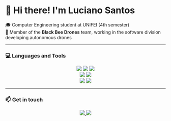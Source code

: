 # 👋 Hi there! I'm Luciano Santos

🎓 Computer Engineering student at UNIFEI (4th semester)  
🐝 Member of the **Black Bee Drones** team, working in the software division developing autonomous drones  

---

### 💻 Languages and Tools  

<div align="center">
  <img src="https://img.shields.io/badge/Java-ED8B00?style=for-the-badge&logo=java&logoColor=white" />
  <img src="https://img.shields.io/badge/Python-3776AB?style=for-the-badge&logo=python&logoColor=white" />
  <img src="https://img.shields.io/badge/C++-00599C?style=for-the-badge&logo=c%2B%2B&logoColor=white" />
</div>

<div align="center">
  <img src="https://img.shields.io/badge/HTML5-E34F26?style=for-the-badge&logo=html5&logoColor=white" />
  <img src="https://img.shields.io/badge/CSS3-1572B6?style=for-the-badge&logo=css3&logoColor=white" />
</div>

<div align="center">
  <img src="https://img.shields.io/badge/ROS2-339999?style=for-the-badge&logo=ros&logoColor=white" />
  <img src="https://img.shields.io/badge/Verilog-HDL-FF7F00?style=for-the-badge" />
</div>

---

### 📫 Get in touch  

<div align="center">
  <a href="mailto:lucianoaraujodossantosfilho@gmail.com">
    <img src="https://img.shields.io/badge/Email-D14836?style=for-the-badge&logo=gmail&logoColor=white" />
  </a>
  <a href="https://www.instagram.com/lucianosantosf_/">
    <img src="https://img.shields.io/badge/Instagram-E4405F?style=for-the-badge&logo=instagram&logoColor=white" />
  </a>
</div>


